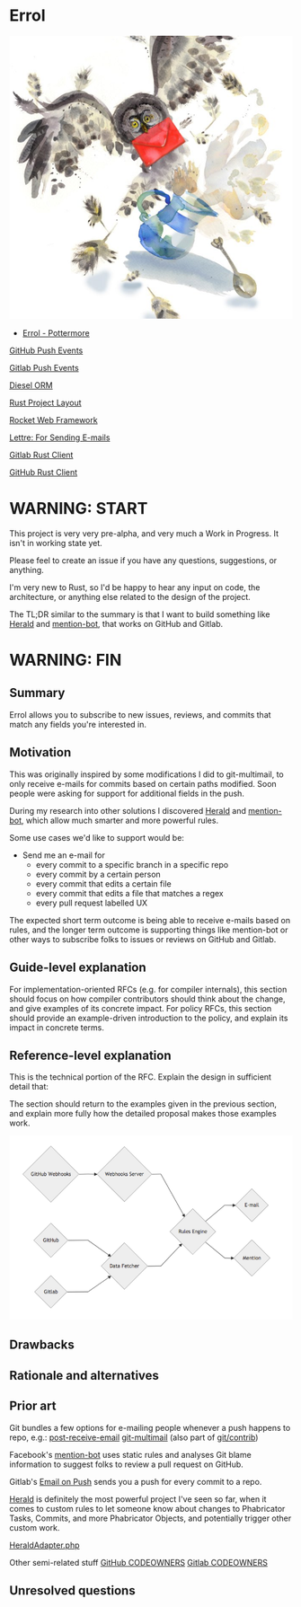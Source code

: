 # Errol

![Errol](/static/errol.jpg)

- [Errol - Pottermore](https://www.pottermore.com/explore-the-story/errol)

[GitHub Push Events](https://developer.github.com/v3/activity/events/types/#pushevent)

[Gitlab Push Events](https://docs.gitlab.com/ee/user/project/integrations/webhooks.html#push-events)

[Diesel ORM](http://diesel.rs/guides/getting-started/)

[Rust Project Layout](https://doc.rust-lang.org/cargo/reference/manifest.html#the-project-layout)

[Rocket Web Framework](https://rocket.rs/)

[Lettre: For Sending E-mails](https://github.com/lettre/lettre)

[Gitlab Rust Client](https://gitlab.kitware.com/utils/rust-gitlab)

[GitHub Rust Client](https://github.com/mgattozzi/github-rs)

# WARNING: START

This project is very very pre-alpha, and very much a Work in Progress.
It isn't in working state yet.

Please feel to create an issue if you have any questions, suggestions,
or anything.

I'm very new to Rust, so I'd be happy to hear any input on code, the
architecture, or anything else related to the design of the project.

The TL;DR similar to the summary is that I want to build something like
[Herald](herald) and [mention-bot](mention-bot), that works on GitHub
and Gitlab.

# WARNING: FIN

## Summary

Errol allows you to subscribe to new issues, reviews, and commits that match
any fields you're interested in.

## Motivation

This was originally inspired by some modifications I did to git-multimail, to
only receive e-mails for commits based on certain paths modified. Soon people
were asking for support for additional fields in the push.

During my research into other solutions I discovered [Herald](herald) and
[mention-bot](mention-bot), which allow much smarter and more powerful rules.

Some use cases we'd like to support would be:

- Send me an e-mail for
  - every commit to a specific branch in a specific repo
  - every commit by a certain person
  - every commit that edits a certain file
  - every commit that edits a file that matches a regex
  - every pull request labelled UX

The expected short term outcome is being able to receive e-mails based on rules,
and the longer term outcome is supporting things like mention-bot or other ways
to subscribe folks to issues or reviews on GitHub and Gitlab.

## Guide-level explanation

For implementation-oriented RFCs (e.g. for compiler internals), this section should focus on how compiler contributors should think about the change, and give examples of its concrete impact. For policy RFCs, this section should provide an example-driven introduction to the policy, and explain its impact in concrete terms.

## Reference-level explanation

This is the technical portion of the RFC. Explain the design in sufficient detail that:

The section should return to the examples given in the previous section, and explain more fully how the detailed proposal makes those examples work.

![architecture](/static/architecture.png)

## Drawbacks

## Rationale and alternatives

## Prior art

Git bundles a few options for e-mailing people whenever a push happens to repo, e.g.:
[post-receive-email](https://github.com/git/git/blob/master/contrib/hooks/post-receive-email)
[git-multimail](https://github.com/git-multimail/git-multimail) (also part of [git/contrib](https://github.com/git/git/blob/master/contrib/hooks/multimail/git_multimail.py))

Facebook's [mention-bot](mention-bot) uses static rules and analyses Git blame information
to suggest folks to review a pull request on GitHub.

Gitlab's [Email on Push](gitlab-email-on-push) sends you a push for
every commit to a repo.

[Herald](herald) is definitely the most powerful project I've seen so far, when it
comes to custom rules to let someone know about changes to Phabricator Tasks, Commits,
and more Phabricator Objects, and potentially trigger other custom work.

[HeraldAdapter.php](https://sourcegraph.com/github.com/phacility/phabricator@master/-/blob/src/applications/herald/adapter/HeraldAdapter.php)

Other semi-related stuff
[GitHub CODEOWNERS](https://help.github.com/articles/about-codeowners/)
[Gitlab CODEOWNERS](https://docs.gitlab.com/ee/user/project/code_owners.html)

## Unresolved questions

[gitlab-email-on-push]: https://docs.gitlab.com/ee/user/project/integrations/emails_on_push.html
[herald]: https://secure.phabricator.com/book/phabricator/article/herald/
[mention-bot]: https://github.com/facebookarchive/mention-bot

